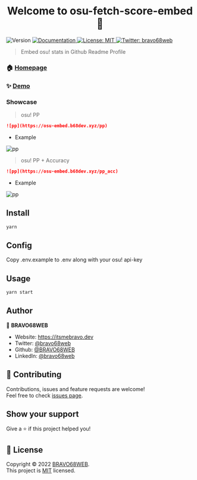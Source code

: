 <h1 align="center">Welcome to osu-fetch-score-embed 👋</h1>
<p>
  <img alt="Version" src="https://img.shields.io/badge/version-1.0.0-blue.svg?cacheSeconds=2592000" />
  <a href="https://github.com/BRAVO68WEB/osu-score-embed" target="_blank">
    <img alt="Documentation" src="https://img.shields.io/badge/documentation-yes-brightgreen.svg" />
  </a>
  <a href="LICENCE" target="_blank">
    <img alt="License: MIT" src="https://img.shields.io/badge/License-MIT-yellow.svg" />
  </a>
  <a href="https://twitter.com/bravo68web" target="_blank">
    <img alt="Twitter: bravo68web" src="https://img.shields.io/twitter/follow/bravo68web.svg?style=social" />
  </a>
</p>

> Embed osu! stats in Github Readme Profile 

### 🏠 [Homepage](https://github.com/BRAVO68WEB/osu-score-embed)

### ✨ [Demo](https://osu-embed.b68dev.xyz/)

### Showcase

> osu! PP 

```md
![pp](https://osu-embed.b68dev.xyz/pp)
```
- Example 

![pp](https://osu-embed.b68dev.xyz/pp)


> osu! PP + Accuracy

```md
![pp](https://osu-embed.b68dev.xyz/pp_acc)
```

- Example 

![pp](https://osu-embed.b68dev.xyz/pp_acc)

## Install

```sh
yarn
```

## Config

Copy .env.example to .env along with your osu! api-key

## Usage

```sh
yarn start
```

## Author

👤 **BRAVO68WEB**

* Website: https://itsmebravo.dev
* Twitter: [@bravo68web](https://twitter.com/bravo68web)
* Github: [@BRAVO68WEB](https://github.com/BRAVO68WEB)
* LinkedIn: [@bravo68web](https://linkedin.com/in/bravo68web)

## 🤝 Contributing

Contributions, issues and feature requests are welcome!<br />Feel free to check [issues page](https://github.com/BRAVO68WEB/osu-score-embed/issues). 

## Show your support

Give a ⭐️ if this project helped you!

## 📝 License

Copyright © 2022 [BRAVO68WEB](https://github.com/BRAVO68WEB).<br />
This project is [MIT](LICENCE) licensed.
